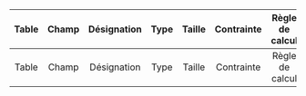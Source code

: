 

| Table | Champ | Désignation | Type | Taille | Contrainte | Règle de calcul | Clé étrangère | Commentaire |
| :--: | :--: | :--: | :--: | :--: | :--: | :--: | :--: | :--: |
| Table | Champ | Désignation | Type | Taille | Contrainte | Règle de calcul | Clé étrangère | Commentaire |
